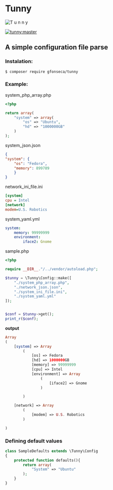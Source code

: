 # Tunny

![T u n n y](https://raw.githubusercontent.com/gfonseca/tunny/master/tunny.png "T u n n y")

[![tunny:master](https://travis-ci.org/gfonseca/tunny.svg?branch=master "T u n n y")](https://travis-ci.org/gfonseca/tunny)

## A simple configuration file parse

### Instalation:
```bash
$ composer require gfonseca/tunny
```

### Example:
system_php_array.php
```php
<?php

return array(
	"system" => array(
		"os" => "Ubuntu",
		"hd" => "1000000GB"
	)
);
```

system_json.json
```json
{
"system": {
	"os": "Fedora",
	"memory": 899789
	}
}
```

network_ini_file.ini
```ini
[system]
cpu = Intel
[network]
modem=U.S. Robotics
```

system_yaml.yml
```yaml
system:
    memory: 99999999
    environment:
        iface2: Gnome
```

sample.php
```php
<?php

require __DIR__."/../vendor/autoload.php";

$tunny = \Tunny\Config::make([
    "./system_php_array.php",
    "./network_json.json",
    "./system_ini_file.ini",
    "./system_yaml.yml"
]);


$conf = $tunny->get();
print_r($conf);
```

**output**
```php
Array
(
    [system] => Array
        (
            [os] => Fedora
            [hd] => 1000000GB
            [memory] => 99999999
            [cpu] => Intel
            [environment] => Array
                (
                    [iface2] => Gnome
                )

        )

    [network] => Array
        (
            [modem] => U.S. Robotics
        )

)
```

### Defining default values
```php
class SampleDefaults extends \Tunny\Config
{
    protected function defaults(){
        return array(
            "System" => "Ubuntu"
        );
    }
}
```
